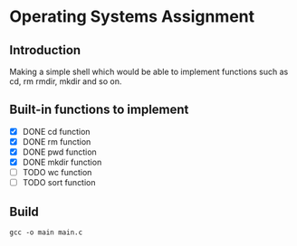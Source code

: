 # Operating Systems Assignment
## Introduction 
Making a simple shell which would be able to implement functions such as cd, rm rmdir, mkdir and so on.

## Built-in functions to implement
- [X] DONE cd function
- [X] DONE rm function
- [X] DONE pwd function
- [X] DONE mkdir function 
- [ ] TODO wc function
- [ ] TODO sort function

## Build 
    gcc -o main main.c
